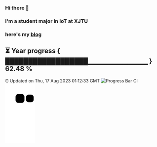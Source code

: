 ### Hi there 👋
### I'm a student major in IoT at XJTU   
### here's my [blog](https://xiaozhatecpp.fun/)   
⏳ Year progress { ██████████████████▁▁▁▁▁▁▁▁▁▁▁▁ } 62.48 %
---
⏰ Updated on Thu, 17 Aug 2023 01:12:33 GMT
![Progress Bar CI](https://github.com/liununu/liununu/workflows/Progress%20Bar%20CI/badge.svg)
![](https://raw.githubusercontent.com/coder-Zzx/coder-Zzx/main/assets/github-contribution-grid-snake.svg)

